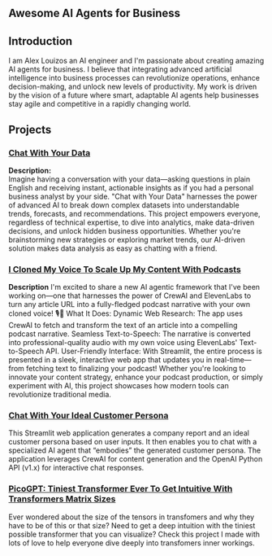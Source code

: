 ## Awesome AI Agents for Business

## Introduction
I am Alex Louizos an AI engineer and I'm passionate about creating amazing AI agents for business. I believe that integrating advanced artificial intelligence into business processes can revolutionize operations, enhance decision-making, and unlock new levels of productivity. My work is driven by the vision of a future where smart, adaptable AI agents help businesses stay agile and competitive in a rapidly changing world.

## Projects

### [Chat With Your Data](https://github.com/alouisos/awesome-ai-agents/tree/main/AI-Agents/1.%20Chat%20WIth%20Your%20Data)
**Description:**  
Imagine having a conversation with your data—asking questions in plain English and receiving instant, actionable insights as if you had a personal business analyst by your side. "Chat with Your Data" harnesses the power of advanced AI to break down complex datasets into understandable trends, forecasts, and recommendations. This project empowers everyone, regardless of technical expertise, to dive into analytics, make data-driven decisions, and unlock hidden business opportunities. Whether you're brainstorming new strategies or exploring market trends, our AI-driven solution makes data analysis as easy as chatting with a friend.


### [I Cloned My Voice To Scale Up My Content With Podcasts](https://github.com/alouisos/awesome-ai-agents/tree/main/AI-Agents/2.%20Cloned%20My%20Voice%20Podcast%20Generator)

**Description**
I'm excited to share a new AI agentic framework that I've been working on—one that harnesses the power of CrewAI and ElevenLabs to turn any article URL into a fully-fledged podcast narrative with your own cloned voice! 🎙️🤖
What It Does: Dynamic Web Research: The app uses CrewAI to fetch and transform the text of an article into a compelling podcast narrative.
Seamless Text-to-Speech: The narrative is converted into professional-quality audio with my own voice using ElevenLabs' Text-to-Speech API.
User-Friendly Interface: With Streamlit, the entire process is presented in a sleek, interactive web app that updates you in real-time—from fetching text to finalizing your podcast! Whether you're looking to innovate your content strategy, enhance your podcast production, or simply experiment with AI, this project showcases how modern tools can revolutionize traditional media.

### [Chat With Your Ideal Customer Persona](https://github.com/alouisos/awesome-ai-agents/tree/main/AI-Agents/3.%20Digital%20AI%20Twin%20Of%20Your%20Ideal%20Customer)

This Streamlit web application generates a company report and an ideal customer persona based on user inputs. It then enables you to chat with a specialized AI agent that “embodies” the generated customer persona. The application leverages CrewAI for content generation and the OpenAI Python API (v1.x) for interactive chat responses.

### [PicoGPT: Tiniest Transformer Ever To Get Intuitive With Transformers Matrix Sizes](https://github.com/alouisos/awesome-ai-agents/tree/main/Fundamentals/1.%20PicoGPT%3A%20TIniest%20Transformer%20Ever%20For%20Intuition) 

Ever wondered about the size of the tensors in transfomers and why they have to be of this or that size? Need to get a deep intuition with the tiniest possible transformer that you can visualize? Check this project I made with lots of love to help everyone dive deeply into transfomers inner workings. 



